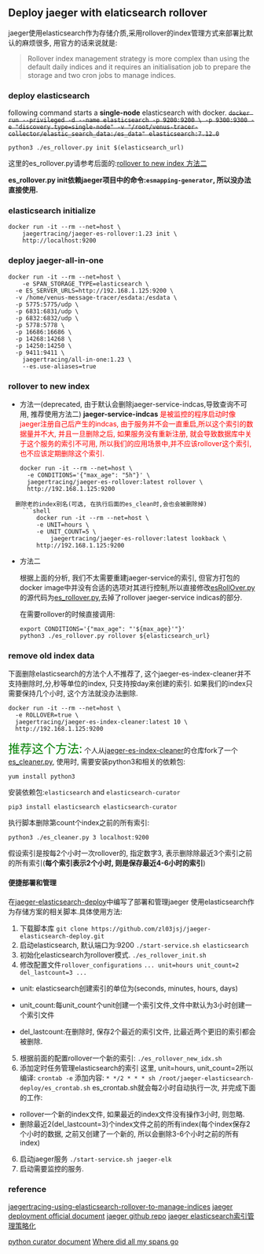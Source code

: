 ## Deploy jaeger with elaticsearch rollover

jaeger使用elasticsearch作为存储介质,采用rollover的index管理方式来部署比默认的麻烦很多, 用官方的话来说就是:

> Rollover index management strategy is more complex than using the default daily indices and it requires an initialisation job to prepare the storage and two cron jobs to manage indices.

### deploy elasticsearch

following command starts a **single-node** elasticsearch with docker.
~~`docker run --privileged -d --name elasticsearch -p 9200:9200 \
	-p 9300:9300
	-e "discovery.type=single-node"
	-v "/root/venus-tracer-collector/elastic_search_data:/es_data"
	elasticsearch:7.12.0`~~

`python3 ./es_rollover.py init $(elasticsearch_url)`

这里的es_rollover.py请参考后面的:[rollover to new index 方法二](#rollover_nex_idx_2)

**es_rollover.py init依赖jaeger项目中的命令:`esmapping-generator`, 所以没办法直接使用.**

### elasticsearch initialize

```shell
docker run -it --rm --net=host \ 
	jaegertracing/jaeger-es-rollover:1.23 init \
	http://localhost:9200
```

### deploy jaeger-all-in-one

```shell
docker run -it --rm --net=host \
	-e SPAN_STORAGE_TYPE=elasticsearch \
  -e ES_SERVER_URLS=http://192.168.1.125:9200 \
  -v /home/venus-message-tracer/esdata:/esdata \
  -p 5775:5775/udp \
  -p 6831:6831/udp \
  -p 6832:6832/udp \
  -p 5778:5778 \
  -p 16686:16686 \
  -p 14268:14268 \
  -p 14250:14250 \
  -p 9411:9411 \
	jaegertracing/all-in-one:1.23 \
	--es.use-aliases=true
```

### rollover to new index

- 方法一(deprecated, 由于默认会删除jaeger-service-indcas,导致查询不可用, 推荐使用方法二)
  **jaeger-service-indcas** <font color=red>是被监控的程序启动时像jaeger注册自己后产生的indcas, 
  由于服务并不会一直重启,所以这个索引的数据量并不大,
  并且一旦删除之后, 如果服务没有重新注册, 就会导致数据库中关于这个服务的索引不可用,
  所以我们的应用场景中,并不应该rollover这个索引, 也不应该定期删除这个索引.
  </font>

  ```shell
  docker run -it --rm --net=host \ 
    -e CONDITIONS='{"max_age": "5h"}' \
    jaegertracing/jaeger-es-rollover:latest rollover \
    http://192.168.1.125:9200 
```
  删除老的index别名(可选, 在执行后面的es_clean时,会也会被删除掉)
    ```shell
		docker run -it --rm --net=host \
		-e UNIT=hours \
		-e UNIT_COUNT=5 \
			jaegertracing/jaeger-es-rollover:latest lookback \
		http://192.168.1.125:9200
```
- <span id='rollover_nex_idx_2'>方法二</span>

  根据上面的分析, 我们不太需要重建jaeger-service的索引, 但官方打包的docker image中并没有合适的选项对其进行控制,所以直接修改[esRollOver.py](https://raw.githubusercontent.com/jaegertracing/jaeger/master/plugin/storage/es/esRollover.py)的源代码为[es_rollover.py](https://raw.githubusercontent.com/zl03jsj/jaeger-elasticsearch-deploy/master/es_rollover.py),去掉了rollover jaeger-service indicas的部分.

  在需要rollover的时候直接调用:
  ```shell
  export CONDITIONS='{"max_age": "'${max_age}'"}'
  python3 ./es_rollover.py rollover ${elasticsearch_url}
  ```

### remove old index data

下面删除elasticsearch的方法个人不推荐了, 这个jaeger-es-index-cleaner并不支持删除时,分,秒等单位的index, 只支持按day来创建的索引.
如果我们的index只需要保持几个小时, 这个方法就没办法删除.
  ```shell
docker run -it --rm --net=host \
	-e ROLLOVER=true \
	jaegertracing/jaeger-es-index-cleaner:latest 10 \
	http://192.168.1.125:9200
  ```

<font color=green weight=20 size=5>推荐这个方法:</font>
个人从[jaeger-es-index-cleaner](https://github.com/jaegertracing/jaeger/blob/master/plugin/storage/es/esCleaner.py)的仓库fork了一个 [es_cleaner.py](https://raw.githubusercontent.com/zl03jsj/jaeger-elasticsearch-deploy/master/es_cleaner.py), 使用时, 需要安装python3和相关的依赖包:

```shell
yum install python3 
```

安装依赖包:`elasticsearch` and `elasticsearch-curator`
```shell
pip3 install elasticsearch elasticsearch-curator
```

执行脚本删除第count个index之前的所有索引:
```shell
python3 ./es_cleaner.py 3 localhost:9200
```
假设索引是按每2个小时一次rollover的, 指定数字3, 表示删除除最近3个索引之前的所有索引(**每个索引表示2个小时, 则是保存最近4-6小时的索引**)

#### 便捷部署和管理

在[jaeger-elasticsearch-deploy](https://github.com/zl03jsj/jaeger-elasticsearch-deploy.git)中编写了部署和管理jaeger 使用elasticsearch作为存储方案的相关脚本.具体使用方法:

1. 下载脚本库
```git clone https://github.com/zl03jsj/jaeger-elasticsearch-deploy.git```
2. 启动elasticsearch, 默认端口为:9200
```./start-service.sh elasticsearch```
3. 初始化elasticsearch为rollover模式.
```./es_rollover_init.sh```
4. 修改配置文件`rollover_configurations`
`...
unit=hours
unit_count=2
del_lastcount=3
...
`
- unit: elasticsearch创建索引的单位为(seconds, minutes, hours, days)

- unit_count:每unit_count个unit创建一个索引文件,文件中默认为3小时创建一个索引文件

- del_lastcount:在删除时, 保存2个最近的索引文件, 比最近两个更旧的索引都会被删除.

5. 根据前面的配置rollover一个新的索引:
```./es_rollover_new_idx.sh```
5. 添加定时任务管理elasticsearch的索引
这里, unit=hours, unit_count=2所以编译:
```crontab -e```
添加内容:
```* */2 * * * sh /root/jaeger-elasticsearch-deploy/es_crontab.sh```
 es_crontab.sh就会每2小时自动执行一次, 
并完成下面的工作:
- rollover一个新的index文件, 如果最近的index文件没有操作3小时, 则忽略.
- 删除最近2(del_lastcount=3)个index文件之前的所有index(每个index保存2个小时的数据, 之前又创建了一个新的, 所以会删除3-6个小时之前的所有index)
6. 启动jaeger服务
```./start-service.sh jaeger-elk```
7. 启动需要监控的服务.

### reference

[jaegertracing-using-elasticsearch-rollover-to-manage-indices](https://medium.com/jaegertracing/using-elasticsearch-rollover-to-manage-indices-8b3d0c77915d)
[jaeger deployment official document](https://www.jaegertracing.io/docs/1.23/deployment/)
[jaeger github repo](https://github.com/jaegertracing/jaeger)
[jaeger elasticsearch索引管理策略化](https://www.jaegertracing.io/docs/1.23/deployment/#elasticsearch-ilm-support)

[python curator document](https://curator.readthedocs.io/en/latest/index.html)
[Where did all my spans go](https://medium.com/jaegertracing/where-did-all-my-spans-go-a-guide-to-diagnosing-dropped-spans-in-jaeger-10d9697f8182)
